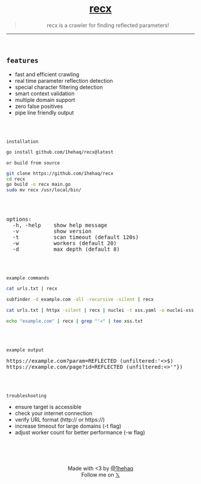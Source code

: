 <div align="center">

  <h1><a href="https://github.com/1hehaq/recx">recx</a></h1>

  
> recx is a crawler for finding reflected parameters!

</div>

<hr>
<br>

## `features`

- fast and efficient crawling
- real time parameter reflection detection
- special character filtering detection
- smart context validation
- multiple domain support
- zero false positives
- pipe line friendly output

<br>
<br>

`installation`

```bash
go install github.com/1hehaq/recx@latest
```

`or build from source`

```bash
git clone https://github.com/1hehaq/recx
cd recx
go build -o recx main.go
sudo mv recx /usr/local/bin/
```

<br>
<br>

<pre>
options:
  -h, -help    show help message
  -v           show version
  -t           scan timeout (default 120s)
  -w           workers (default 20)
  -d           max depth (default 8)
</pre>

<br>
<br>

`example commands`

```bash
cat urls.txt | recx
```
```bash
subfinder -d example.com -all -recursive -silent | recx
```
```bash
cat urls.txt | httpx -silent | recx | nuclei -t xss.yaml -o nuclei-xss.txt
```
```bash
echo "example.com" | recx | grep "'<" | tee xss.txt
```

<br>
<br>

`example output`
<pre>
https://example.com?param=REFLECTED (unfiltered:'<>$)
https://example.com/page?id=REFLECTED (unfiltered:<>'"})
</pre>


<br>
<br>

`troubleshooting`
- ensure target is accessible
- check your internet connection
- verify URL format (http:// or https://)
- increase timeout for large domains (-t flag)
- adjust worker count for better performance (-w flag)

<br>
<br>
<br>
<p align="center">
Made with <3 by <a href="https://github.com/1hehaq">@1hehaq</a>
<br>
Follow me on <a href="https://twitter.com/1hehaq">𝕏</a>
</p>
